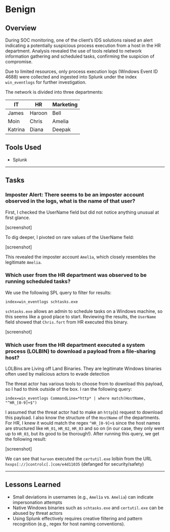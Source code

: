 # Benign

## Overview

During SOC monitoring, one of the client’s IDS solutions raised an alert indicating a potentially suspicious process execution from a host in the HR department. Analysis revealed the use of tools related to network information gathering and scheduled tasks, confirming the suspicion of compromise.

Due to limited resources, only process execution logs (Windows Event ID 4688) were collected and ingested into Splunk under the index `win_eventlogs` for further investigation.

The network is divided into three departments:

| IT | HR | Marketing |
|------|-------------|--------|
| James | Haroon | Bell |
| Moin | Chris | Amelia |
| Katrina | Diana | Deepak |

## Tools Used

- Splunk

---

## Tasks

### Imposter Alert: There seems to be an imposter account observed in the logs, what is the name of that user?

First, I checked the UserName field but did not notice anything unusual at first glance.

[screenshot]

To dig deeper, I pivoted on rare values of the UserName field:

[screenshot]

This revealed the imposter account `Amel1a`, which closely resembles the legitimate `Amelia`.

### Which user from the HR department was observed to be running scheduled tasks?

We use the following SPL query to filter for results:

```spl
index=win_eventlogs schtasks.exe
```

`schtasks.exe` allows an admin to schedule tasks on a Windows machine, so this seems like a good place to start. Reviewing the results, the `UserName` field showed that `Chris.fort` from HR executed this binary.

[screenshot]

### Which user from the HR department executed a system process (LOLBIN) to download a payload from a file-sharing host?

LOLBins are Living off Land Binaries. They are legitimate Windows binaries often used by malicious actors to evade detection

The threat actor has various tools to choose from to download this payload, so I had to think outside of the box. I ran the following query:

```spl
index=win_eventlogs CommandLine=*http* | where match(HostName, "^HR_[0-9]+$")
```

I assumed that the threat actor had to make an `http`(s) request to download this payload. I also know the structure of the `HostName` of the departments. For HR, I knew it would match the regex `^HR_[0-9]+$` since the host names are structured like `HR_01`, `HR_02`, `HR_03` and so on (in our case, they only went up to `HR_03`, but its good to be thorough!). After running this query, we get the following result:

[screenshot]

We can see that `haroon` executed the `certutil.exe` lolbin from the URL `hxxps[://]controlc[.]com/e4d11035` (defanged for security/safety)

---

## Lessons Learned

- Small deviations in usernames (e.g., `Amel1a` vs. `Amelia`) can indicate impersonation attempts
- Native Windows binaries such as `schtasks.exe` and `certutil.exe` can be abused by threat actors
- Using Splunk effectively requires creative filtering and pattern recognition (e.g., regex for host naming conventions).
